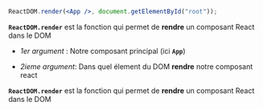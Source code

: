 ```jsx
ReactDOM.render(<App />, document.getElementById("root"));
```

**`ReactDOM.render`** est la fonction qui permet de **rendre** un composant React dans le DOM

- _1er argument_ : Notre composant principal (ici **`App`**)

- _2ieme argument_: Dans quel élement du DOM **rendre** notre composant react

**`ReactDOM.render`** est la fonction qui permet de **rendre** un composant React dans le DOM
